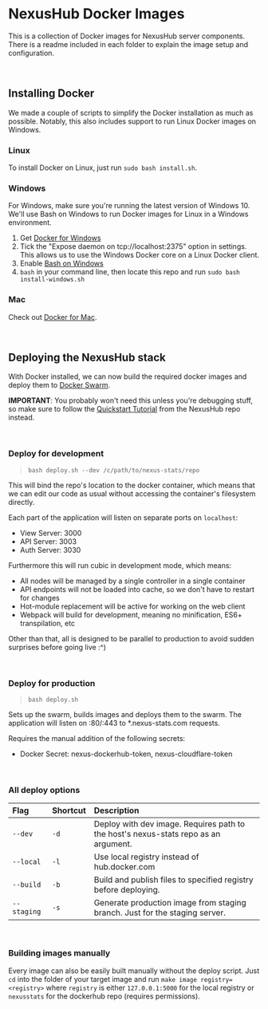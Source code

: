 # NexusHub Docker Images
This is a collection of Docker images for NexusHub server components.
There is a readme included in each folder to explain the image setup and
configuration.


<br>


## Installing Docker
We made a couple of scripts to simplify the Docker installation as much as
possible. Notably, this also includes support to run Linux Docker images on
Windows.

### Linux
To install Docker on Linux, just run `sudo bash install.sh`.

### Windows
For Windows, make sure you're running the latest version of Windows 10. We'll
use Bash on Windows to run Docker images for Linux in a Windows environment.
1. Get [Docker for Windows](https://www.docker.com/docker-windows)
2. Tick the "Expose daemon on tcp://localhost:2375" option in settings.
This allows us to use the Windows Docker core on a Linux Docker client.
3. Enable [Bash on Windows](https://msdn.microsoft.com/en-us/commandline/wsl/install-win10)
4. `bash` in your command line, then locate this repo and run
`sudo bash install-windows.sh`

### Mac
Check out [Docker for Mac](https://docs.docker.com/docker-for-mac/install/).


<br>


## Deploying the NexusHub stack
With Docker installed, we can now build the required docker images and
deploy them to [Docker Swarm](https://docs.docker.com/engine/swarm/key-concepts/).

**IMPORTANT**: You probably won't need this unless you're debugging stuff, so make
sure to follow the [Quickstart Tutorial](https://github.com/nexus-devs/nexus-stats#quickstart)
from the NexusHub repo instead.

<br>

### Deploy for development
>`bash deploy.sh --dev /c/path/to/nexus-stats/repo`

This will bind the repo's location to the docker container, which means that we
can edit our code as usual without accessing the container's filesystem directly.
<br>

Each part of the application will listen on separate ports on `localhost`:
- View Server: 3000
- API Server: 3003
- Auth Server: 3030

Furthermore this will run cubic in development mode, which means:
- All nodes will be managed by a single controller in a single container
- API endpoints will not be loaded into cache, so we don't have to restart for
changes
- Hot-module replacement will be active for working on the web client
- Webpack will build for development, meaning no minification, ES6+
transpilation, etc

Other than that, all is designed to be parallel to production to avoid sudden
surprises before going live :^)

<br>

### Deploy for production
>`bash deploy.sh`

Sets up the swarm, builds images and deploys them to the swarm.
The application will listen on :80/:443 to \*.nexus-stats.com requests. <br>

Requires the manual addition of the following secrets:
- Docker Secret: nexus-dockerhub-token, nexus-cloudflare-token

<br>

### All deploy options
| Flag        | Shortcut       | Description   |
|:------------- |:------------- |:------------- |
| `--dev`   | `-d` | Deploy with dev image. Requires path to the host's nexus-stats repo as an argument. |
| `--local` | `-l` | Use local registry instead of hub.docker.com |
| `--build` | `-b` | Build and publish files to specified registry before deploying. |
| `--staging` | `-s` | Generate production image from staging branch. Just for the staging server. |

<br>

### Building images manually
Every image can also be easily built manually without the deploy script. Just
`cd` into the folder of your target image and run `make image registry=<registry>`
where `registry` is either `127.0.0.1:5000` for the local registry or `nexusstats`
for the dockerhub repo (requires permissions).
